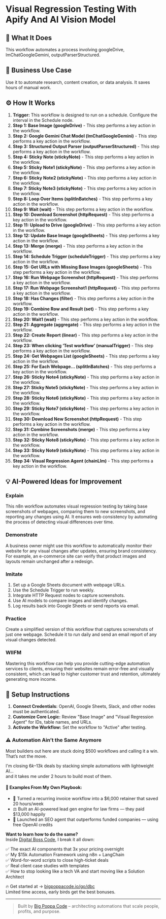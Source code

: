 # Visual Regression Testing With Apify And AI Vision Model

## 🚀 What It Does
This workflow automates a process involving googleDrive, lmChatGoogleGemini, outputParserStructured.

## 💼 Business Use Case
Use it to automate research, content creation, or data analysis. It saves hours of manual work.

## ⚙️ How It Works
1.  **Trigger:** This workflow is designed to run on a schedule. Configure the interval in the Schedule node.
2. **Step 1: Base Image (googleDrive)** - This step performs a key action in the workflow.
3. **Step 2: Google Gemini Chat Model (lmChatGoogleGemini)** - This step performs a key action in the workflow.
4. **Step 3: Structured Output Parser (outputParserStructured)** - This step performs a key action in the workflow.
5. **Step 4: Sticky Note (stickyNote)** - This step performs a key action in the workflow.
6. **Step 5: Sticky Note1 (stickyNote)** - This step performs a key action in the workflow.
7. **Step 6: Sticky Note2 (stickyNote)** - This step performs a key action in the workflow.
8. **Step 7: Sticky Note3 (stickyNote)** - This step performs a key action in the workflow.
9. **Step 8: Loop Over Items (splitInBatches)** - This step performs a key action in the workflow.
10. **Step 9: Wait (wait)** - This step performs a key action in the workflow.
11. **Step 10: Download Screenshot (httpRequest)** - This step performs a key action in the workflow.
12. **Step 11: Upload to Drive (googleDrive)** - This step performs a key action in the workflow.
13. **Step 12: Update Base Image (googleSheets)** - This step performs a key action in the workflow.
14. **Step 13: Merge (merge)** - This step performs a key action in the workflow.
15. **Step 14: Schedule Trigger (scheduleTrigger)** - This step performs a key action in the workflow.
16. **Step 15: Get URLs with Missing Base Images (googleSheets)** - This step performs a key action in the workflow.
17. **Step 16: Run Webpage Screenshot (httpRequest)** - This step performs a key action in the workflow.
18. **Step 17: Run Webpage Screenshot1 (httpRequest)** - This step performs a key action in the workflow.
19. **Step 18: Has Changes (filter)** - This step performs a key action in the workflow.
20. **Step 19: Combine Row and Result (set)** - This step performs a key action in the workflow.
21. **Step 20: Wait1 (wait)** - This step performs a key action in the workflow.
22. **Step 21: Aggregate (aggregate)** - This step performs a key action in the workflow.
23. **Step 22: Create Report (linear)** - This step performs a key action in the workflow.
24. **Step 23: When clicking ‘Test workflow’ (manualTrigger)** - This step performs a key action in the workflow.
25. **Step 24: Get Webpages List (googleSheets)** - This step performs a key action in the workflow.
26. **Step 25: For Each Webpage... (splitInBatches)** - This step performs a key action in the workflow.
27. **Step 26: Sticky Note4 (stickyNote)** - This step performs a key action in the workflow.
28. **Step 27: Sticky Note5 (stickyNote)** - This step performs a key action in the workflow.
29. **Step 28: Sticky Note6 (stickyNote)** - This step performs a key action in the workflow.
30. **Step 29: Sticky Note7 (stickyNote)** - This step performs a key action in the workflow.
31. **Step 30: Download New Screenshot (httpRequest)** - This step performs a key action in the workflow.
32. **Step 31: Combine Screenshots (merge)** - This step performs a key action in the workflow.
33. **Step 32: Sticky Note8 (stickyNote)** - This step performs a key action in the workflow.
34. **Step 33: Sticky Note9 (stickyNote)** - This step performs a key action in the workflow.
35. **Step 34: Visual Regression Agent (chainLlm)** - This step performs a key action in the workflow.

## 💡 AI-Powered Ideas for Improvement
### Explain
This n8n workflow automates visual regression testing by taking base screenshots of webpages, comparing them to new screenshots, and reporting any changes using AI. It ensures web consistency by automating the process of detecting visual differences over time.

### Demonstrate
A business owner might use this workflow to automatically monitor their website for any visual changes after updates, ensuring brand consistency. For example, an e-commerce site can verify that product images and layouts remain unchanged after a redesign.

### Imitate
1. Set up a Google Sheets document with webpage URLs.
2. Use the Schedule Trigger to run weekly.
3. Integrate HTTP Request nodes to capture screenshots.
4. Use AI models to compare images and identify changes.
5. Log results back into Google Sheets or send reports via email.

### Practice
Create a simplified version of this workflow that captures screenshots of just one webpage. Schedule it to run daily and send an email report of any visual changes detected.

### WIIFM
Mastering this workflow can help you provide cutting-edge automation services to clients, ensuring their websites remain error-free and visually consistent, which can lead to higher customer trust and retention, ultimately generating more income.

## 🔧 Setup Instructions
1. **Connect Credentials:** OpenAI, Google Sheets, Slack, and other nodes must be authenticated.
2. **Customize Core Logic:** Review "Base Image" and "Visual Regression Agent" for IDs, table names, and URLs.
3. **Activate the Workflow:** Set the workflow to "Active" after testing.

### ⚠️ Automation Ain’t the Same Anymore

Most builders out here are stuck doing $500 workflows and calling it a win.  
That’s not the move.  

I'm closing $6k–$13k deals by stacking simple automations with lightweight AI...  
and it takes me under 2 hours to build most of them.

#### 🧠 Examples From My Own Playbook:
- 🔁 Turned a recurring invoice workflow into a $6,000 retainer that saved 20 hours/week  
- ⚖️ Built an AI-powered lead gen engine for law firms — they paid $13,000 happily  
- 🚀 Launched an SEO agent that outperforms funded companies — using free OpenAI credits  

**Want to learn how to do the same?**  
Inside [Digital Boss Code](https://bigpoppacode.io/go/dbc), I break it all down:

✅ The exact AI components that 3x your pricing overnight  
✅ My $15k Automation Framework using n8n + LangChain  
✅ Word-for-word scripts to close high-ticket deals  
✅ Real client case studies with templates  
✅ How to stop looking like a tech VA and start moving like a Solution Architect  

🔥 Get started at → [bigpoppacode.io/go/dbc](https://bigpoppacode.io/go/dbc)  
Limited time access, early birds get the best bonuses.

---
> Built by [Big Poppa Code](https://bigpoppacode.io) – architecting automations that scale people, profits, and purpose.
